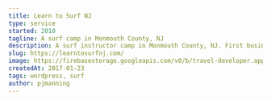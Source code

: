 ```yaml
---
title: Learn to Surf NJ
type: service
started: 2010
tagline: A surf camp in Monmouth County, NJ
description: A surf instructor camp in Monmouth County, NJ. First business I made :) probably could have kept doing it but I was too busy learning to code.
slug: https://learntosurfnj.com/
image: https://firebasestorage.googleapis.com/v0/b/travel-developer.appspot.com/o/work%2Fhaberfirm.jpg?alt=media&token=ba9d0385-3980-434b-a584-ef1ea2d91c82
createdAt: 2017-01-23
tags: wordpress, surf
author: pjmanning
---
```

